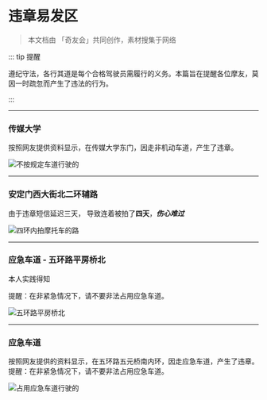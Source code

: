 # 违章易发区

> 本文档由 「奇友会」共同创作，素材搜集于网络

::: tip 提醒

遵纪守法，各行其道是每个合格驾驶员需履行的义务。本篇旨在提醒各位摩友，莫因一时疏忽而产生了违法的行为。

:::

---

### 传媒大学

按照网友提供资料显示，在传媒大学东门，因走非机动车道，产生了违章。

![不按规定车道行驶的](https://cdn.jsdelivr.net/gh/EngrZhou/MoYouClubPic@master/2021/20210401162531.jpg)

---

### 安定门西大街北二环辅路

由于违章短信延迟三天， 导致连着被拍了**四天**，***伤心难过***

![四环内拍摩托车的路](https://cdn.jsdelivr.net/gh/EngrZhou/MoYouClubPic@master/2021/20211124102834.jpg)

---

### 应急车道 - 五环路平房桥北

本人实践得知

提醒：在非紧急情况下，请不要非法占用应急车道。

![五环路平房桥北](https://cdn.jsdelivr.net/gh/EngrZhou/MoYouClubPic@master/2021/20211124102945.jpg)

---

### 应急车道

按照网友提供的资料显示，在五环路五元桥南内环，因走应急车道，产生了违章。
提醒：在非紧急情况下，请不要非法占用应急车道。

![占用应急车道行驶的](https://cdn.jsdelivr.net/gh/EngrZhou/MoYouClubPic@master/2021/20210401162538.jpg)